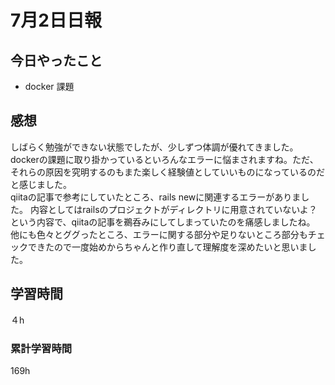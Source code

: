 #  7月2日日報
##  今日やったこと
* docker 課題

##  感想
しばらく勉強ができない状態でしたが、少しずつ体調が優れてきました。
dockerの課題に取り掛かっているといろんなエラーに悩まされますね。ただ、それらの原因を究明するのもまた楽しく経験値としていいものになっているのだと感じました。
<br>
qiitaの記事で参考にしていたところ、rails newに関連するエラーがありました。
内容としてはrailsのプロジェクトがディレクトリに用意されていないよ？という内容で、qiitaの記事を鵜呑みにしてしまっていたのを痛感しましたね。
他にも色々とググったところ、エラーに関する部分や足りないところ部分もチェックできたので一度始めからちゃんと作り直して理解度を深めたいと思いました。
##  学習時間
４h

###  累計学習時間
169h